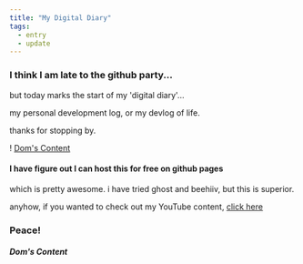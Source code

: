 ```yaml
---
title: "My Digital Diary"
tags:
  - entry
  - update
---
```

### I think I am late to the github party...

but today marks the start of my 'digital diary'...

my personal development log, or my devlog of life.

thanks for stopping by.

! [Dom's Content](https://domscontent.com/assets/images/bio-photo.jpeg)

#### I have figure out I can host this for free on github pages

which is pretty awesome. i have tried ghost and beehiiv, but this is superior.

anyhow, if you wanted to check out my YouTube content, [click here](https://youtube.com/@doms-content)

### Peace!

##### Dom's Content
